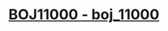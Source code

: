 # [BOJ11000 - boj_11000](https://www.acmicpc.net/problem/11000)
<!--tags: ds, greedy, priority queue, sorting-->
